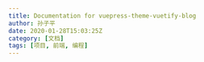 ```yaml
---
title: Documentation for vuepress-theme-vuetify-blog
author: 孙子平
date: 2020-01-28T15:03:25Z
category: [文档]
tags: [项目, 前端, 编程]
---
```

